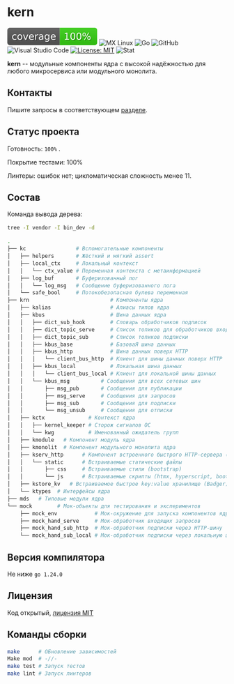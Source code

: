 # kern

![Coverage](./docs/img/coverage.svg)
![MX Linux](https://img.shields.io/badge/-MX%20Linux-%23000000?style=for-the-badge&logo=MXlinux&logoColor=white)
![Go](https://img.shields.io/badge/go-%2300ADD8.svg?style=for-the-badge&logo=go&logoColor=white)
![GitHub](https://img.shields.io/badge/github-%23121011.svg?style=for-the-badge&logo=github&logoColor=white)
![Visual Studio Code](https://img.shields.io/badge/Visual%20Studio%20Code-0078d7.svg?style=for-the-badge&logo=visual-studio-code&logoColor=white)
[![License: MIT](https://img.shields.io/badge/License-MIT-yellow.svg)](https://opensource.org/licenses/MIT)
![Stat](https://starchart.cc/{username}/{repo}.svg)

**kern** -- модульные компоненты ядра с высокой надёжностью для любого микросервиса или модульного монолита.

## Контакты

Пишите запросы в соответствующем [разделе](https://github.com/prospero78/kern/issue?status=).

## Статус проекта

Готовность: `100%` .

Покрытие тестами: 100%

Линтеры: ошибок нет; цикломатическая сложность менее 11.

## Состав

Команда вывода дерева:

```bash
tree -I vendor -I bin_dev -d
```

```bash
.
├── kc                # Вспомогательные компоненты
│   ├── helpers       # Жёсткий и мягкий assert
│   ├── local_ctx     # Локальный контекст
│   │   └── ctx_value # Переменная контекста с метаинформацией
│   ├── log_buf       # Буферизованный лог
│   │   └── log_msg   # Сообщение буферизованного лога
│   └── safe_bool     # Потокобезопасная булева переменная
├── krn                          # Компоненты ядра
│   ├── kalias                   # Алиасы типов ядра
│   ├── kbus                     # Шина данных ядра
│   │   ├── dict_sub_hook        # Словарь обработчиков подписок
│   │   ├── dict_topic_serve     # Список топиков для обработчиков входящих запросов
│   │   ├── dict_topic_sub       # Список топиков подписки
│   │   ├── kbus_base            # БазоваЯ шина данных
│   │   ├── kbus_http            # Шина данных поверх HTTP
│   │   │   └── client_bus_http  # Клиент для шины данных поверх HTTP
│   │   ├── kbus_local           # Локальная шина данных
│   │   │   └── client_bus_local # Клиент для локальной шины данных
│   │   └── kbus_msg          # Сообщения для всех сетевых шин
│   │       ├── msg_pub       # Сообщения для публикации
│   │       ├── msg_serve     # Сообщения для запросов
│   │       ├── msg_sub       # Сообщения для подписки
│   │       └── msg_unsub     # Сообщения для отписки
│   ├── kctx              # Контекст ядра
│   │   ├── kernel_keeper # Сторож сигналов ОС
│   │   └── kwg           # Именованный ожидатель групп
│   ├── kmodule   # Компонент модуль ядра
│   ├── kmonolit  # Компонент модульного монолита ядра
│   ├── kserv_http      # Компонент встроенного быстрого HTTP-сервера (fiber)
│   │   └── static      # Встраиваемые статические файлы
│   │       ├── css     # Встраиваемые стили (bootstrap)
│   │       └── js      # Встраиваемые скрипты (htmx, hyperscript, bootstrap)
│   ├── kstore_kv   # Встраиваемое быстрое key:value хранилище (Badger)
│   └── ktypes  # Интерфейсы ядра
├── mds   # Типовые модули ядра
└── mock        # Мок-объекты для тестирования и экспериментов
    ├── mock_env            # Мок-окружение для запуска компонентов ядра
    ├── mock_hand_serve     # Мок-обработчик входящих запросов
    ├── mock_hand_sub_http  # Мок-обработчик подписки через HTTP-шину
    └── mock_hand_sub_local # Мок-обработчик подписки через локальную шину
```

## Версия компилятора

Не ниже `go 1.24.0`

## Лицензия

Код открытый, [лицензия MIT](./LICENSE.txt)

## Команды сборки

```bash
make      # ОБновление зависимостей
Make mod  # -//-
make test # Запуск тестов
make lint # Запуск линтеров
```
